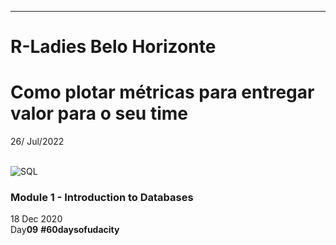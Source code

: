 __________________________________________

# R-Ladies Belo Horizonte
# Como plotar métricas para entregar valor para o seu time
26/ Jul/2022

\
![SQL](https://github.com/RosanaFSS/SQL/blob/main/Data%202.gif)

### Module 1 - Introduction to Databases
18 Dec 2020 \
Day**09**  **#60daysofudacity**
